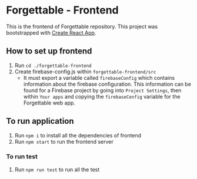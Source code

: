 # Forgettable - Frontend

This is the frontend of Forgettable repository.
This project was bootstrapped with [Create React App](https://github.com/facebook/create-react-app).

## How to set up frontend
1. Run ```cd ./forgettable-frontend```
2. Create firebase-config.js within ```forgettable-frontend/src```
   - It must export a variable called ```firebaseConfig``` which contains information about the firebase configuration.
     This information can be found for a Firebase project by going into `Project Settings`, then within `Your apps` and 
     copying the `firebaseConfig` variable for the Forgettable web app.

## To run application
1. Run ```npm i``` to install all the dependencies of frontend
2. Run ```npm start``` to run the frontend server

### To run test
1. Run ```npm run test``` to run all the test

